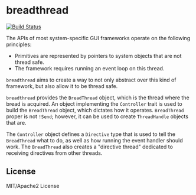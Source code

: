 # breadthread

[![Build Status](https://dev.azure.com/jtnunley01/gui-tools/_apis/build/status/notgull.breadthread?branchName=master)](https://dev.azure.com/jtnunley01/gui-tools/_build/latest?definitionId=17&branchName=master) 

The APIs of most system-specific GUI frameworks operate on the following principles:

* Primitives are represented by pointers to system objects that are not thread safe.
* The framework requires running an event loop on this thread.

`breadthread` aims to create a way to not only abstract over this kind of framework, but also allow it to be
thread safe.

`breadthread` provides the `BreadThread` object, which is the thread where the bread is acquired. An object 
implementing the `Controller` trait is used to build the `BreadThread` object, which dictates how it operates.
`BreadThread` proper is not `!Send`; however, it can be used to create `ThreadHandle` objects that are.

The `Controller` object defines a `Directive` type that is used to tell the `BreadThread` what to do, as well as
how running the event handler should work. The `BreadThread` also creates a "directive thread" dedicated to
receiving directives from other threads.

## License

MIT/Apache2 License
